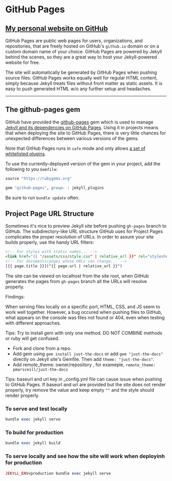 # GitHub Pages

## [My personal website on GitHub](https://thanapoom21.github.io)

GitHub Pages are public web pages for users, organizations, and repositories, that are freely hosted on GitHub's `github.io` domain or on a custom domain name of your choice. GitHub Pages are powered by Jekyll behind the scenes, so they are a great way to host your Jekyll-powered website for free.

The site will automatically be generated by GitHub Pages when pushing source files. GitHub Pages works equally well for regular HTML content, simply because Jekyll treats files without front matter as static assets. It is easy to push generated HTML w/o any further setup and headaches.

---

## The github-pages gem

GitHub have provided the [github-pages](https://github.com/github/pages-gem) gem which is used to manage [Jekyll and its dependencies on GitHub Pages](https://pages.github.com/versions/). Using it in projects means that when deploying the site to GitHub Pages, there is very little chances for unexpected differences between various versions of the gems.

Note that GitHub Pages runs in `safe` mode and only allows [a set of whitelisted plugins](https://help.github.com/en/articles/configuring-jekyll-plugins#default-plugins).

To use the currently-deployed version of the gem in your project, add the following to you `Gemfile`:

```ruby
source "https://rubygems.org"

gem "github-pages", group: : jekyll_plugins
```

Be sure to run `bundle update` often.

## Project Page URL Structure

Sometimes it's nice to preview Jekyll site before pushing `gh-pages` branch to GitHub. The subdirectory-like URL structure GitHub uses for Project Pages complicates the proper resolution of URLs. In order to assure your site builds properly, use the handy URL filters:

```html
<!-- For styles with static names... -->
<link href="{{ "/assets/css/style.css" | relative_url }}" rel="stylesheet">
<!-- For documents/pages whose URLs can change... -->
[{{ page.title }}]("{{ page.url | relative_url }}")
```

The site can be viewed on localhost from the site root, when GitHub generates the pages from `gh-pages` branch all the URLs will resolve properly.

Findings:

When serving files locally on a specific port, HTML, CSS, and JS seem to work well together. However, a bug occured when pushing files to GitHub, what appears on the console was files not found or 404, even when testing with different approaches.

Tips: Try to install gem with only one method. DO NOT COMBINE methods or ruby will get confused.

- Fork and clone from a repo.
- Add gem using `gem install just-the-docs` or add `gem "just-the-docs"` directly on Jekyll site's Gemfile. Then add `theme: "just-the-docs"`.
- Add remote_theme: owner/repository , for exameple, `remote_theme: pmarsceill/just-the-docs`

Tips: baseurl and url key in \_config.yml file can cause issue when pushing to GitHub Pages. If baseurl and url are provided but the site does not render properly, try remove the value and keep empty `""` and the style should render properly.

### To serve and test locally

```ruby
bundle exec jekyll serve
```

### To build for production

```ruby
bundle exec jekyll build
```

### To serve locally and see how the site will work when deployinh for production

```ruby
JEKYLL_ENV=production bundle exec jekyll serve
```
